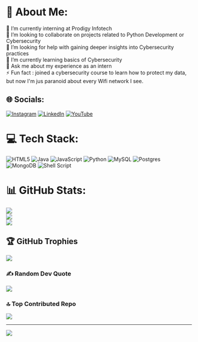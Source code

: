 # 💫 About Me:
🔭 I’m currently interning at Prodigy Infotech<br>👯 I’m looking to collaborate on projects related to Python Development or Cybersecurity<br>🤝 I’m looking for help with gaining deeper insights into Cybersecurity practices<br>🌱 I’m currently learning basics of Cybersecurity<br>💬 Ask me about my experience as an intern<br>⚡ Fun fact : joined a cybersecurity course to learn how to protect my data, but now I'm jus paranoid about every Wifi network I see.


## 🌐 Socials:
[![Instagram](https://img.shields.io/badge/Instagram-%23E4405F.svg?logo=Instagram&logoColor=white)](https://instagram.com/frpradhuuuun) [![LinkedIn](https://img.shields.io/badge/LinkedIn-%230077B5.svg?logo=linkedin&logoColor=white)](https://linkedin.com/in/pradhunpj) [![YouTube](https://img.shields.io/badge/YouTube-%23FF0000.svg?logo=YouTube&logoColor=white)](https://youtube.com/@UC41bXSV3teHfnvBQnhta-WQ) 

# 💻 Tech Stack:
![HTML5](https://img.shields.io/badge/html5-%23E34F26.svg?style=for-the-badge&logo=html5&logoColor=white) ![Java](https://img.shields.io/badge/java-%23ED8B00.svg?style=for-the-badge&logo=openjdk&logoColor=white) ![JavaScript](https://img.shields.io/badge/javascript-%23323330.svg?style=for-the-badge&logo=javascript&logoColor=%23F7DF1E) ![Python](https://img.shields.io/badge/python-3670A0?style=for-the-badge&logo=python&logoColor=ffdd54) ![MySQL](https://img.shields.io/badge/mysql-4479A1.svg?style=for-the-badge&logo=mysql&logoColor=white) ![Postgres](https://img.shields.io/badge/postgres-%23316192.svg?style=for-the-badge&logo=postgresql&logoColor=white) ![MongoDB](https://img.shields.io/badge/MongoDB-%234ea94b.svg?style=for-the-badge&logo=mongodb&logoColor=white) ![Shell Script](https://img.shields.io/badge/shell_script-%23121011.svg?style=for-the-badge&logo=gnu-bash&logoColor=white)
# 📊 GitHub Stats:
![](https://github-readme-stats.vercel.app/api?username=pradhunpj&theme=dark&hide_border=true&include_all_commits=true&count_private=true)<br/>
![](https://github-readme-streak-stats.herokuapp.com/?user=pradhunpj&theme=dark&hide_border=true)<br/>
![](https://github-readme-stats.vercel.app/api/top-langs/?username=pradhunpj&theme=dark&hide_border=true&include_all_commits=true&count_private=true&layout=compact)

## 🏆 GitHub Trophies
![](https://github-profile-trophy.vercel.app/?username=pradhunpj&theme=radical&no-frame=true&no-bg=false&margin-w=4)

### ✍️ Random Dev Quote
![](https://quotes-github-readme.vercel.app/api?type=vetical&theme=radical)

### 🔝 Top Contributed Repo
![](https://github-contributor-stats.vercel.app/api?username=pradhunpj&limit=5&theme=github_dark&combine_all_yearly_contributions=true)

---
[![](https://visitcount.itsvg.in/api?id=pradhunpj&icon=10&color=6)](https://visitcount.itsvg.in)

<!-- Proudly created with GPRM ( https://gprm.itsvg.in ) -->
